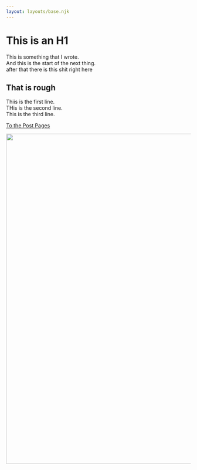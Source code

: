 ```yaml
---
layout: layouts/base.njk
---
```

# This is an H1
This is something that I wrote.  
And this is the start of the next thing.  
after that there is this shit right here  

## That is rough
Thiis is the first line.  
THis is the second line.  
This is the third line.  

<a href="/pages">To the Post Pages</a>

<img src="/assets/images/metion.jpeg" width ="900px">

